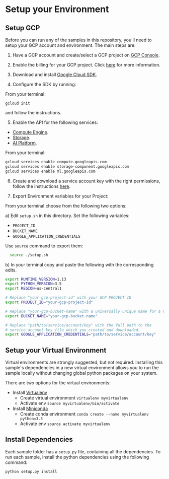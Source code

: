 # Setup your Environment

## Setup GCP

Before you can run any of the samples in this repository, you'll need to setup your GCP account and environment.
The main steps are:

1. Have a GCP account and create/select a GCP project on [GCP Console](https://console.cloud.google.com).

2. Enable the billing for your GCP project. Click [here](https://cloud.google.com/billing/docs/how-to/modify-project) for more information.

3. Download and install [Google Cloud SDK](https://cloud.google.com/sdk/docs/).

4. Configure the SDK by running:

From your terminal:

   ```shell
   gcloud init
   ```
   
   and follow the instructions.

5. Enable the API for the following services:

  * [Compute Engine](https://pantheon.corp.google.com/compute).
  * [Storage](https://pantheon.corp.google.com/storage).
  * [AI Platform](https://pantheon.corp.google.com/mlengine).

From your terminal:

```bash
gcloud services enable compute.googleapis.com
gcloud services enable storage-component.googleapis.com
gcloud services enable ml.googleapis.com
```

6. Create and download a service account key with the right permissions, follow the instructions [here](https://cloud.google.com/iam/docs/creating-managing-service-account-keys#iam-service-account-keys-create-gcloud).

7. Export Environment variables for your Project:
 
From your terminal choose from the following two options:

a) Edit `setup.sh` in this directory. Set the following variables:
    
   - `PROJECT_ID`
   - `BUCKET_NAME` 
   - `GOOGLE_APPLICATION_CREDENTIALS` 
    
   Use `source` command to export them:
  
   ```bash
     source ./setup.sh
   ```

b) In your terminal copy and paste the following with the corresponding edits.

```bash
export RUNTIME_VERSION=1.13
export PYTHON_VERSION=3.5
export REGION=us-central1

# Replace "your-gcp-project-id" with your GCP PROJECT ID
export PROJECT_ID="your-gcp-project-id"

# Replace "your-gcp-bucket-name" with a universally unique name for a GCS bucket.
export BUCKET_NAME="your-gcp-bucket-name"

# Replace "path/to/service/account/key" with the full path to the
# service account key file which you created and downloaded.
export GOOGLE_APPLICATION_CREDENTIALS="path/to/service/account/key"
```
  
## Setup your Virtual Environment

Virtual environments are strongly suggested, but not required. Installing this
sample's dependencies in a new virtual environment allows you to run the sample
locally without changing global python packages on your system.

There are two options for the virtual environments:

*   Install [Virtualenv](https://virtualenv.pypa.io/en/stable/) 
    *   Create virtual environment `virtualenv myvirtualenv`
    *   Activate env `source myvirtualenv/bin/activate`
*   Install [Miniconda](https://conda.io/miniconda.html)
    *   Create conda environment `conda create --name myvirtualenv python=3.5`
    *   Activate env `source activate myvirtualenv`
    
## 

## Install Dependencies

Each sample folder has a `setup.py` file, containing all the dependencies.
To run each sample, install the python dependencies using the following command:
 
 ```bash
python setup.py install
 ```
 
